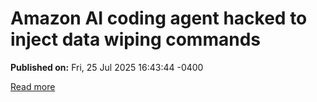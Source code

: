 # Amazon AI coding agent hacked to inject data wiping commands 

**Published on:** Fri, 25 Jul 2025 16:43:44 -0400

[Read more](https://www.bleepingcomputer.com/news/security/amazon-ai-coding-agent-hacked-to-inject-data-wiping-commands/)
